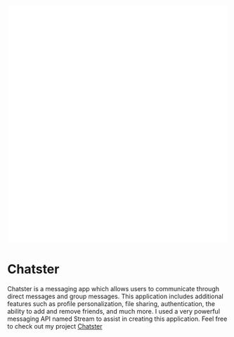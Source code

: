 <p align="center">
    <img src="src/photos/logo-white-min.png" width="500">
</p>

# Chatster

Chatster is a messaging app which allows users to communicate through direct messages and group messages. This application includes additional features such as profile personalization, file sharing, authentication, the ability to add and remove friends, and much more. I used a very powerful messaging API named Stream to assist in creating this application. Feel free to check out my project [Chatster](https://zen-lewin-7c5d55.netlify.app)
